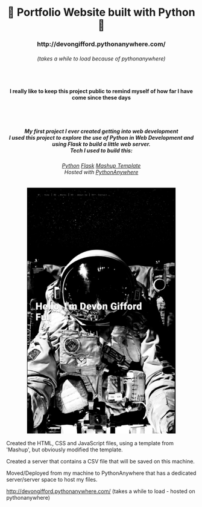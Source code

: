 <!-- Introduction Text -->
<div align="center">
    <h1>👋 Portfolio Website built with Python 👋 </h1>
    <h3> http://devongifford.pythonanywhere.com/ </h3>
    <h6> (takes a while to load because of pythonanywhere) </h6>
    <br>
    <h4>I really like to keep this project public to remind myself of how far I have come since these days </h4>
    <br>
    <br>
    <h5>
        My first project I ever created getting into web development <br>I used this project to explore the use of Python in Web Development and using Flask to build a little web server.
        <br>
        Tech I used to build this:
        <h6>
                <a href="https://www.python.org/">Python</a> 
                <a href="https://flask.palletsprojects.com/">Flask</a> 
                <a href="http://mashup-template.com/">Mashup Template </a>
                <br>
            Hosted with <a href="https://www.pythonanywhere.com/">PythonAnywhere</a> <br>
        </h6>
    </h5>
</div>


<p align='center'>
    <img src="z-ReadMe-media\FrontPage.png" alt="Demo" title="DemoImage" height="650">
</p>

Created the HTML, CSS and JavaScript files, using a template from 'Mashup', but obviously modified the template.

Created a server that contains a CSV file that will be saved on this machine.

Moved/Deployed from my machine to PythonAnywhere that has a dedicated server/server space to host my files.



http://devongifford.pythonanywhere.com/
(takes a while to load - hosted on pythonanywhere)